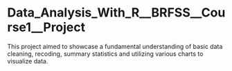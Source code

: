 # Data_Analysis_With_R__BRFSS__Course1__Project

This project aimed to showcase a fundamental understanding of basic data cleaning, recoding, summary statistics and utilizing various charts to visualize data.